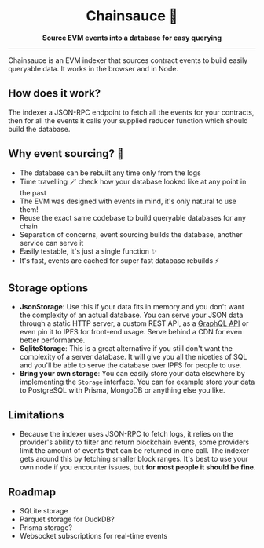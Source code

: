 <h1 align="center">
<strong>Chainsauce 💃</strong>
</h1>
<p align="center">
<strong>Source EVM events into a database for easy querying</strong>
</p>

-------

Chainsauce is an EVM indexer that sources contract events to build easily queryable data. It works in the browser and in Node.

## How does it work?

The indexer a JSON-RPC endpoint to fetch all the events for your contracts, then for all the events it calls your supplied reducer function which should build the database.

## Why event sourcing? 🤔

- The database can be rebuilt any time only from the logs
- Time travelling 🪄 check how your database looked like at any point in the past
- The EVM was designed with events in mind, it's only natural to use them!
- Reuse the exact same codebase to build queryable databases for any chain
- Separation of concerns, event sourcing builds the database, another service can serve it
- Easily testable, it's just a single function ✨
- It's fast, events are cached for super fast database rebuilds ⚡️

## Storage options

- **JsonStorage**: Use this if your data fits in memory and you don't want the complexity of an actual database. You can serve your JSON data through a static HTTP server, a custom REST API, as a [GraphQL API](https://github.com/marmelab/json-graphql-server) or even pin it to IPFS for front-end usage. Serve behind a CDN for even better performance.
- **SqliteStorage**: This is a great alternative if you still don't want the complexity of a server database. It will give you all the niceties of SQL and you'll be able to serve the database over IPFS for people to use.
- **Bring your own storage**: You can easily store your data elsewhere by implementing the `Storage` interface. You can for example store your data to PostgreSQL with Prisma, MongoDB or anything else you like.

## Limitations

- Because the indexer uses JSON-RPC to fetch logs, it relies on the provider's ability to filter and return blockchain events, some providers limit the amount of events that can be returned in one call. The indexer gets around this by fetching smaller block ranges. It's best to use your own node if you encounter issues, but **for most people it should be fine**.

## Roadmap

- SQLite storage
- Parquet storage for DuckDB?
- Prisma storage?
- Websocket subscriptions for real-time events
